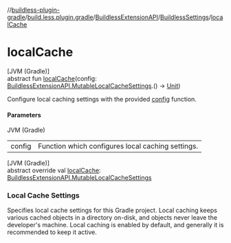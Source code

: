 //[buildless-plugin-gradle](../../../../index.md)/[build.less.plugin.gradle](../../index.md)/[BuildlessExtensionAPI](../index.md)/[BuildlessSettings](index.md)/[localCache](local-cache.md)

# localCache

[JVM (Gradle)]\
abstract fun [localCache](local-cache.md)(config: [BuildlessExtensionAPI.MutableLocalCacheSettings](../-mutable-local-cache-settings/index.md).() -&gt; [Unit](https://kotlinlang.org/api/latest/jvm/stdlib/kotlin/-unit/index.html))

Configure local caching settings with the provided [config](local-cache.md) function.

#### Parameters

JVM (Gradle)

| | |
|---|---|
| config | Function which configures local caching settings. |

[JVM (Gradle)]\
abstract override val [localCache](local-cache.md): [BuildlessExtensionAPI.MutableLocalCacheSettings](../-mutable-local-cache-settings/index.md)

###  Local Cache Settings

Specifies local cache settings for this Gradle project. Local caching keeps various cached objects in a directory on-disk, and objects never leave the developer's machine. Local caching is enabled by default, and generally it is recommended to keep it active.
